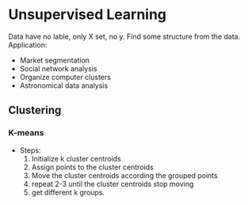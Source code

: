 # Unsupervised Learning
Data have no lable, only X set, no y. Find some structure from the data.  
Application:  
  * Market segmentation
  * Social network analysis
  * Organize computer clusters
  * Astronomical data analysis
## Clustering

### K-means
* Steps:
  1. Initialize k cluster centroids
  2. Assign points to the cluster centroids
  3. Move the cluster centroids according the grouped points
  4. repeat 2-3 until the cluster centroids stop moving
  5. get different k groups.
  
